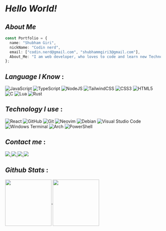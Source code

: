 # _Hello World!_

## _About Me_

```ts
const Portfolio = {
  name: "Shubham Giri",
  nickName: "Codin nerd",
  email: ["codin.nerd@gmail.com", "shubhammgiri3@gmail.com"],
  About_Me: "I am web developer, who loves to code and learn new Technology",
};
```

## _Language I Know_ :

![JavaScript](https://img.shields.io/badge/javascript-%23323330.svg?style=for-the-badge&logo=javascript&logoColor=%23F7DF1E)
![TypeScript](https://img.shields.io/badge/typescript-%23007ACC.svg?style=for-the-badge&logo=typescript&logoColor=white)
![NodeJS](https://img.shields.io/badge/node.js-6DA55F?style=for-the-badge&logo=node.js&logoColor=white)
![TailwindCSS](https://img.shields.io/badge/tailwindcss-%2338B2AC.svg?style=for-the-badge&logo=tailwind-css&logoColor=white)
![CSS3](https://img.shields.io/badge/css3-%231572B6.svg?style=for-the-badge&logo=css3&logoColor=white)
![HTML5](https://img.shields.io/badge/html5-%23E34F26.svg?style=for-the-badge&logo=html5&logoColor=white)
![C](https://img.shields.io/badge/c-%2300599C.svg?style=for-the-badge&logo=c&logoColor=white)
![Lua](https://img.shields.io/badge/lua-%232C2D72.svg?style=for-the-badge&logo=lua&logoColor=white)
![Rust](https://img.shields.io/badge/rust)

## _Technology I use_ :

![React](https://img.shields.io/badge/react-%2320232a.svg?style=for-the-badge&logo=react&logoColor=%2361DAFB)
![GitHub](https://img.shields.io/badge/github-%23121011.svg?style=for-the-badge&logo=github&logoColor=white)
![Git](https://img.shields.io/badge/git-%23F05033.svg?style=for-the-badge&logo=git&logoColor=white)
![Neovim](https://img.shields.io/badge/NeoVim-%2357A143.svg?&style=for-the-badge&logo=neovim&logoColor=white)
![Debian](https://img.shields.io/badge/Debian-A81D33?style=for-the-badge&logo=debian&logoColor=white)
![Visual Studio Code](https://img.shields.io/badge/Visual%20Studio%20Code-0078d7.svg?style=for-the-badge&logo=visual-studio-code&logoColor=white)
![Windows Terminal](https://img.shields.io/badge/Windows%20Terminal-%234D4D4D.svg?style=for-the-badge&logo=windows-terminal&logoColor=white)
![Arch](https://img.shields.io/badge/Artix_Linux-10A0CC?style=for-the-badge&logo=artix-linux&logoColor=white)
![PowerShell](https://img.shields.io/badge/PowerShell-%235391FE.svg?style=for-the-badge&logo=powershell&logoColor=white)

## _Contact me_ :

<a href="https://www.instagram.com/shubhamm1215">
    <img src="https://img.shields.io/badge/Instagram-%23E4405F.svg?style=for-the-badge&logo=Instagram&logoColor=white">
</a>

<a href="https://twitter.com/codin_nerd">
    <img src="https://img.shields.io/badge/Twitter-%231DA1F2.svg?style=for-the-badge&logo=Twitter&logoColor=white">
</a>

<a href="https://www.github.com/xshubhamg">
    <img src="https://img.shields.io/badge/Github-%23121011.svg?style=for-the-badge&logo=Github&logoColor=white">
</a>

<a href="shubhammgiri3@gmail.com">
    <img src="https://img.shields.io/badge/Gmail-D14836?style=for-the-badge&logo=gmail&logoColor=white">
</a>

## _Github Stats_ :

<a href="https://github.com/xshubhamg/github-readme-stats">
  <img height=150 align="center" src="https://github-readme-stats.vercel.app/api?username=xshubhamg" />
</a>
<a href="https://github.com/xshubhamg/convoychat">
  <img height=150 align="center" src="https://github-readme-stats.vercel.app/api/top-langs?username=xshubhamg&layout=compact&langs_count=8&card_width=320" />
</a>
